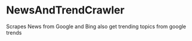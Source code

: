 # NewsAndTrendCrawler

 Scrapes News from Google and Bing
 also get trending topics from google trends
